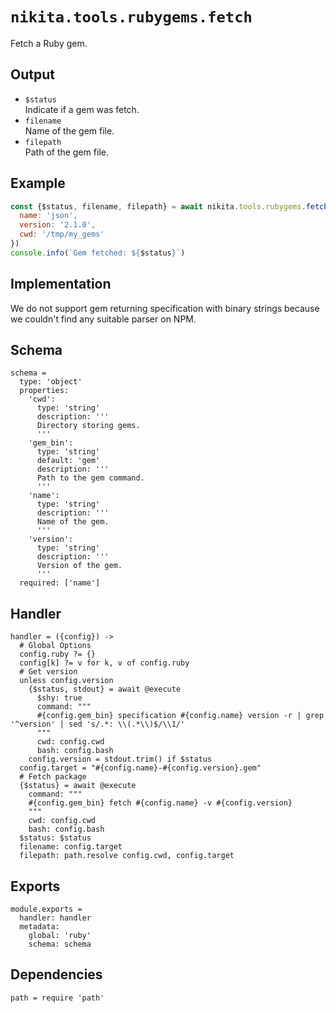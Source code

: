 
# `nikita.tools.rubygems.fetch`

Fetch a Ruby gem.

## Output

* `$status`   
  Indicate if a gem was fetch.
* `filename`   
  Name of the gem file.
* `filepath`   
  Path of the gem file.

## Example

```js
const {$status, filename, filepath} = await nikita.tools.rubygems.fetch({
  name: 'json',
  version: '2.1.0',
  cwd: '/tmp/my_gems'
})
console.info(`Gem fetched: ${$status}`)
```

## Implementation

We do not support gem returning specification with binary strings because we
couldn't find any suitable parser on NPM.

## Schema

    schema =
      type: 'object'
      properties:
        'cwd':
          type: 'string'
          description: '''
          Directory storing gems.
          '''
        'gem_bin':
          type: 'string'
          default: 'gem'
          description: '''
          Path to the gem command.
          '''
        'name':
          type: 'string'
          description: '''
          Name of the gem.
          '''
        'version':
          type: 'string'
          description: '''
          Version of the gem.
          '''
      required: ['name']

## Handler

    handler = ({config}) ->
      # Global Options
      config.ruby ?= {}
      config[k] ?= v for k, v of config.ruby
      # Get version
      unless config.version
        {$status, stdout} = await @execute
          $shy: true
          command: """
          #{config.gem_bin} specification #{config.name} version -r | grep '^version' | sed 's/.*: \\(.*\\)$/\\1/'
          """
          cwd: config.cwd
          bash: config.bash
        config.version = stdout.trim() if $status
      config.target = "#{config.name}-#{config.version}.gem"
      # Fetch package
      {$status} = await @execute
        command: """
        #{config.gem_bin} fetch #{config.name} -v #{config.version}
        """
        cwd: config.cwd
        bash: config.bash
      $status: $status
      filename: config.target
      filepath: path.resolve config.cwd, config.target

## Exports

    module.exports =
      handler: handler
      metadata:
        global: 'ruby'
        schema: schema

## Dependencies

    path = require 'path'
